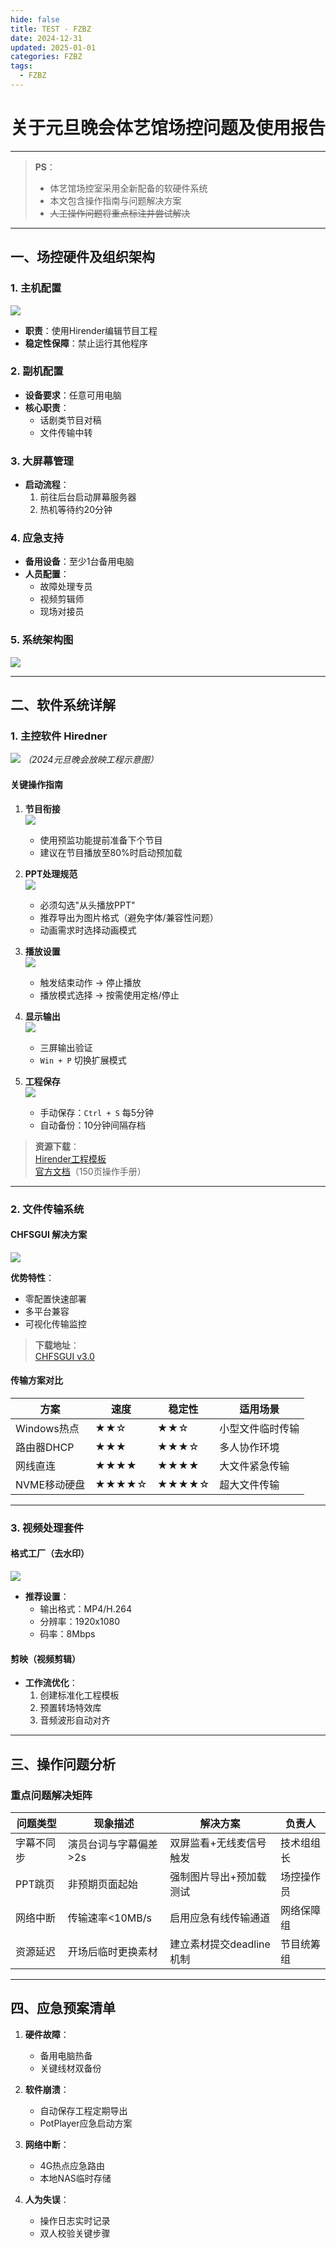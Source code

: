 ```yaml
---
hide: false
title: TEST - FZBZ
date: 2024-12-31
updated: 2025-01-01
categories: FZBZ
tags:
  - FZBZ
---
```


# 关于元旦晚会体艺馆场控问题及使用报告

***

> **PS**：  
> - 体艺馆场控室采用全新配备的软硬件系统  
> - 本文包含操作指南与问题解决方案  
> - ~~人工操作问题将重点标注并尝试解决~~

---

## 一、场控硬件及组织架构

### 1. 主机配置
![](../posts/FZBZ-Test/c809527d90c1b88802710a62943f3ab6.png)
- **职责**：使用Hirender编辑节目工程
- **稳定性保障**：禁止运行其他程序

### 2. 副机配置
- **设备要求**：任意可用电脑
- **核心职责**：
  - 话剧类节目对稿
  - 文件传输中转

### 3. 大屏幕管理
- **启动流程**：
  1. 前往后台启动屏幕服务器
  2. 热机等待约20分钟

### 4. 应急支持
- **备用设备**：至少1台备用电脑
- **人员配置**：
  - 故障处理专员
  - 视频剪辑师
  - 现场对接员

### 5. 系统架构图
![](../posts/FZBZ-Test/16bdd5d796f175ae904062dcf3c1bbb8.png)

---

## 二、软件系统详解

### 1. 主控软件 Hiredner
![](../posts/FZBZ-Test/036f0592d7519c791a95322a8b98123f.png)
*（2024元旦晚会放映工程示意图）*

#### 关键操作指南
1. **节目衔接**  
   ![](../posts/FZBZ-Test/7b7339284771c1b0e87cc8a3420ef96c.png)  
   - 使用预监功能提前准备下个节目
   - 建议在节目播放至80%时启动预加载

2. **PPT处理规范**  
   ![](../posts/FZBZ-Test/8880493c5062e121c1e9dcd2fbfbb0d6.png)  
   - 必须勾选"从头播放PPT"
   - 推荐导出为图片格式（避免字体/兼容性问题）
   - 动画需求时选择动画模式

3. **播放设置**  
   ![](../posts/FZBZ-Test/b503609828d1f3b369694c741e7cc91e.png)  
   - 触发结束动作 → 停止播放
   - 播放模式选择 → 按需使用定格/停止

4. **显示输出**  
   ![](../posts/FZBZ-Test/c083a458e585e93b968a7ea6603c80b3.png)  
   - 三屏输出验证
   - `Win + P` 切换扩展模式

5. **工程保存**  
   ![](../posts/FZBZ-Test/7b544e1fe5cbfe46f30134608761b7a6.png)  
   - 手动保存：`Ctrl + S` 每5分钟
   - 自动备份：10分钟间隔存档

> **资源下载**：  
> [Hirender工程模板](https://pan.quark.cn/s/ba352a83ed5a)  
> [官方文档](https://hirender.com/docs)（150页操作手册）

---

### 2. 文件传输系统

#### CHFSGUI 解决方案
![](../posts/FZBZ-Test/72e9e042adec9e46e45707739dd54dc7.png)

**优势特性**：
- 零配置快速部署
- 多平台兼容
- 可视化传输监控

> **下载地址**：  
> [CHFSGUI v3.0](https://pan.quark.cn/s/2edc171a624e)

#### 传输方案对比
| 方案            | 速度 | 稳定性 | 适用场景         |
|-----------------|------|--------|------------------|
| Windows热点     | ★★☆  | ★★☆    | 小型文件临时传输 |
| 路由器DHCP      | ★★★  | ★★★☆   | 多人协作环境     |
| 网线直连        | ★★★★ | ★★★★   | 大文件紧急传输   |
| NVME移动硬盘    | ★★★★☆| ★★★★☆  | 超大文件传输     |

---

### 3. 视频处理套件

#### 格式工厂（去水印）
![](../posts/FZBZ-Test/9bf1e5a969cb249859eb32b6c33898c9.png)
- **推荐设置**：
  - 输出格式：MP4/H.264
  - 分辨率：1920x1080
  - 码率：8Mbps

#### 剪映（视频剪辑）
- **工作流优化**：
  1. 创建标准化工程模板
  2. 预置转场特效库
  3. 音频波形自动对齐

---

## 三、操作问题分析

### 重点问题解决矩阵

| 问题类型         | 现象描述               | 解决方案                         | 负责人       |
|------------------|------------------------|----------------------------------|--------------|
| 字幕不同步       | 演员台词与字幕偏差>2s  | 双屏监看+无线麦信号触发         | 技术组组长   |
| PPT跳页          | 非预期页面起始         | 强制图片导出+预加载测试          | 场控操作员   |
| 网络中断         | 传输速率<10MB/s        | 启用应急有线传输通道             | 网络保障组   |
| 资源延迟         | 开场后临时更换素材     | 建立素材提交deadline机制         | 节目统筹组   |

---

## 四、应急预案清单

1. **硬件故障**：
   - 备用电脑热备
   - 关键线材双备份

2. **软件崩溃**：
   - 自动保存工程定期导出
   - PotPlayer应急启动方案

3. **网络中断**：
   - 4G热点应急路由
   - 本地NAS临时存储

4. **人为失误**：
   - 操作日志实时记录
   - 双人校验关键步骤